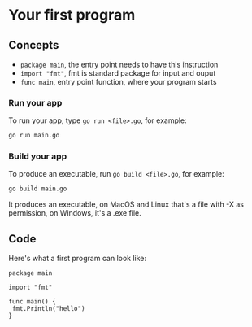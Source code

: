 # Your first program

## Concepts

- `package main`, the entry point needs to have this instruction
- `import "fmt"`, fmt is standard package for input and ouput
- `func main`, entry point function, where your program starts

### Run your app

To run your app, type `go run <file>.go`, for example:

```bash
go run main.go
```

### Build your app

To produce an executable, run `go build <file>.go`, for example:

```bash
go build main.go
```

It produces an executable, on MacOS and Linux that's a file with -X as permission, on Windows, it's a .exe file.

## Code

Here's what a first program can look like:

```golang
package main

import "fmt"

func main() {
 fmt.Println("hello")
}
```
